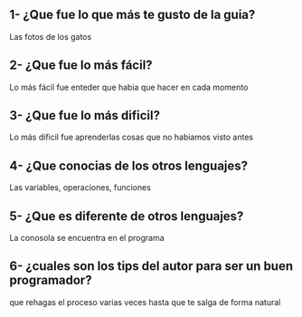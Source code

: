 ## 1- ¿Que fue lo que más te gusto de la guia?<br/>
Las fotos de los gatos<br/>
## 2- ¿Que fue lo más fácil?<br/>
Lo más fácil fue enteder que habia que hacer en cada momento<br/>
## 3- ¿Que fue lo más dificil?<br/>
Lo más dificil fue aprenderlas cosas que no habiamos visto antes<br/>
## 4- ¿Que conocias de los otros lenguajes?<br/>
Las variables, operaciones, funciones<br/>
## 5- ¿Que es diferente de otros lenguajes?<br/>
La conosola se encuentra en el programa<br/>
## 6- ¿cuales son los tips del autor para ser un buen programador?<br/>
que rehagas el proceso varias veces hasta que te salga de forma natural
